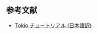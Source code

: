 ## 参考文献

- [Tokio チュートリアル (日本語訳)](https://zenn.dev/magurotuna/books/tokio-tutorial-ja/viewer/introduction)